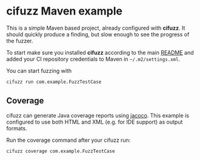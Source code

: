 # cifuzz Maven example

This is a simple Maven based project, already configured with
**cifuzz**. It should quickly produce a finding, but slow enough to
see the progress of the fuzzer.

To start make sure you installed **cifuzz** according to the
main [README](../../README.md) and added your CI repository credentials
to Maven in `~/.m2/settings.xml`.

You can start fuzzing with

```bash
cifuzz run com.example.FuzzTestCase
```

## Coverage

cifuzz can generate Java coverage reports using
[jacoco](https://www.jacoco.org). This example is configured to use both HTML
and XML (e.g. for IDE support) as output formats.

Run the coverage command after your cifuzz run:

```bash
cifuzz coverage com.example.FuzzTestCase
```
